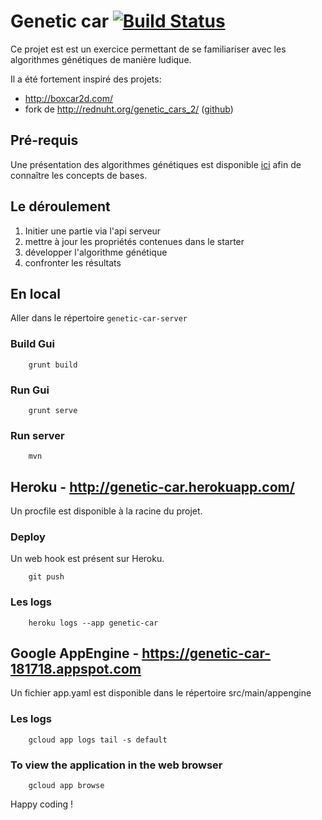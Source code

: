 # Genetic car [![Build Status](https://travis-ci.org/sebastienD/genetic-car.svg?branch=master)](https://travis-ci.org/sebastienD/genetic-car)

Ce projet est est un exercice permettant de se familiariser avec les algorithmes génétiques de manière ludique.

Il a été fortement inspiré des projets:
* http://boxcar2d.com/
* fork de http://rednuht.org/genetic_cars_2/ ([github](https://github.com/red42/HTML5_Genetic_Cars))

## Pré-requis

Une présentation des algorithmes génétiques est disponible [ici](https://github.com/sebastienD/presentation-algorithme-genetique) afin de connaître les concepts de bases.

## Le déroulement

1. Initier une partie via l'api serveur
2. mettre à jour les propriétés contenues dans le starter
3. développer l'algorithme génétique
4. confronter les résultats

## En local

Aller dans le répertoire ```genetic-car-server``` 

### Build Gui

```
    grunt build
```

### Run Gui

```
    grunt serve
```

### Run server

```
    mvn
```

## Heroku - http://genetic-car.herokuapp.com/

Un procfile est disponible à la racine du projet.

### Deploy

Un web hook est présent sur Heroku.

```
    git push
```

### Les logs

```
    heroku logs --app genetic-car
```

## Google AppEngine - https://genetic-car-181718.appspot.com

Un fichier app.yaml est disponible dans le répertoire src/main/appengine

### Les logs

```
    gcloud app logs tail -s default
```

### To view the application in the web browser

```
    gcloud app browse
```

Happy coding !



